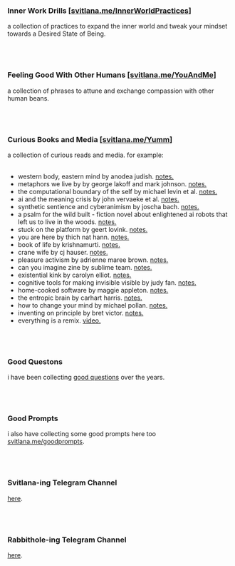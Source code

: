 
### Inner Work Drills [[svitlana.me/InnerWorldPractices](https://svitlanamm.notion.site/expanding-inner-world-mind-gymnastics-practices-e9e5e6a88cd14c31ae950a31771e3cb6?source=copy_link)]
a collection of practices to expand the inner world and tweak your mindset towards a Desired State of Being. 
<br/><br/>
<br/><br/>

### Feeling Good With Other Humans [[svitlana.me/YouAndMe](https://svitlanamm.notion.site/feeling-good-with-other-beings-language-of-attunment-6af8bbbd332d494a89dce7097db05c91?source=copy_link)]
a collection of phrases to attune and exchange compassion with other human beans.
<br/><br/>
<br/><br/>
### Curious Books and Media [[svitlana.me/Yumm](https://svitlanamm.notion.site/6435b92ffe4b4404ad6ba8bb5ee171b0?v=1fa95a10886f8057aa53000c50c9fa48&source=copy_link)]
a collection of curious reads and media. for example:
<br/><br/>
- western body, eastern mind by anodea judish. [notes.](https://svitlanamm.notion.site/western-body-eastern-mind-16d95a10886f806094aac8844ccf65a2?source=copy_link)
- metaphors we live by by george lakoff and mark johnson. [notes.](https://svitlanamm.notion.site/Metaphors-we-live-by-ad0624d602d7491994f4500fd580c7b6?source=copy_link)
- the computational boundary of the self by michael levin et al. [notes.]()
- ai and the meaning crisis by john vervaeke et al. [notes.](https://svitlanamm.notion.site/AI-and-the-Meaning-Crisis-Redefining-Human-Flourishing-1c795a10886f80b6900fe84052ad69a8?source=copy_link)
- synthetic sentience and cyberanimism by joscha bach. [notes.](https://svitlanamm.notion.site/consciousness-synthetic-sentience-and-ego-91a29a788fce43fab4c05f762caa42af?source=copy_link)
- a psalm for the wild built - fiction novel about enlightened ai robots that left us to live in the woods. [notes.](https://svitlanamm.notion.site/A-psalm-for-the-wild-built-5c66a5205b1549fbab41ae77b795eb9c?source=copy_link)
- stuck on the platform by geert lovink. [notes.](https://svitlanamm.notion.site/stuck-on-the-platform-by-geert-lovink-ba2e98d2ac0548c6be653151828f61d1?source=copy_link)
- you are here by thich nat hann. [notes.](https://svitlanamm.notion.site/You-are-here-f2a4495586c9468d8cf2f9b7fbd6846b?source=copy_link)
- book of life by krishnamurti. [notes.](https://svitlanamm.notion.site/Book-of-life-35f68e78d4b7424aa9cfd905a60e6d20?source=copy_link)
- crane wife by cj hauser. [notes.](https://svitlanamm.notion.site/the-crane-wife-463e1bff41a74745b66827acb04dd271?source=copy_link)
- pleasure activism by adrienne maree brown. [notes.](https://svitlanamm.notion.site/Pleasure-Activism-39d211e68c464747b9c3bac18df4ef34?source=copy_link)
- can you imagine zine by sublime team. [notes.](https://svitlanamm.notion.site/can-you-imagine-by-sublime-9df8c4b75dbc4555a42f9f38afede906?source=copy_link)
- existential kink by carolyn elliot. [notes.](https://svitlanamm.notion.site/Existential-Kink-64ede71273744bceb3dabca9c64b3ffd?source=copy_link)
- cognitive tools for making invisible visible by judy fan. [notes.](https://svitlanamm.notion.site/cognitive-tools-for-making-invisible-visible-by-judy-fan-1d995a10886f804d9e25e93845845116?source=copy_link)
- home-cooked software by maggie appleton. [notes.](https://svitlanamm.notion.site/home-cooked-software-and-design-for-emergence-3d056cfe58a54ac8bac6109330dbe108?source=copy_link)
- the entropic brain by carhart harris. [notes.](https://svitlanamm.notion.site/The-entropic-brain-2014-e342e77a1a0f4fa98a44bcef542d307a?source=copy_link)
- how to change your mind by michael pollan. [notes.](https://svitlanamm.notion.site/How-to-change-your-mind-65703b4e0e4140e4957f77163814bcac?source=copy_link)
- inventing on principle by bret victor. [notes.](https://svitlanamm.notion.site/inventing-on-principle-bfd49a1922d94a1bbc43a881dbf7e6d2?source=copy_link)
- everything is a remix. [video.](https://www.youtube.com/watch?v=X9RYuvPCQUA&t=1545s)
<br/><br/>
<br/><br/>
### Good Questons
i have been collecting [good questions](https://www.notion.so/svitlanamm/Good-questions-b5f4904de13a4643b19c3bde26bc1913?pvs=4) over the years.
<br/><br/>
<br/><br/>
### Good Prompts
i also have collecting some good prompts here too [svitlana.me/goodprompts](https://www.notion.so/svitlanamm/good-prompts-21a95a10886f8054aa0ad22685ef0fe0?source=copy_link).
<br/><br/>
<br/><br/>
### Svitlana-ing Telegram Channel
[here](https://t.me/svitlanainghere).
<br/><br/>
<br/><br/>
### Rabbithole-ing Telegram Channel 
[here](https://t.me/Rabbitholing).